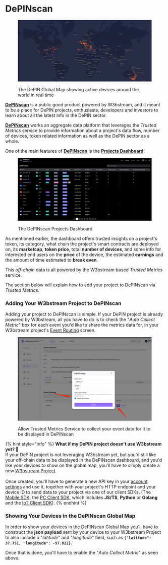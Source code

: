 # DePINscan

<figure><img src="../.gitbook/assets/Screen Shot 2023-08-22 at 2.08.24 PM.png" alt=""><figcaption><p>The DePIN Global Map showing active devices around the world in real time</p></figcaption></figure>

[**DePINscan**](https://depinscan.io/) is a public good product powered by W3bstream, and it meant to be a place for DePIN projects, enthusiasts, developers and investors to learn about all the latest info in the DePIN sector.

[**DePINscan**](https://depinscan.io/) works an aggregate data platform that leverages the _Trusted Metrics_ service to provide information about a project's data flow, number of devices, token related information as well as the DePIN sector as a whole.&#x20;

One of the main features of [**DePINscan**](https://depinscan.io/) is the [**Projects Dashboard**](https://depinscan.io/depin):&#x20;

<figure><img src="../.gitbook/assets/Screen Shot 2023-08-22 at 2.23.48 PM.png" alt=""><figcaption><p>The DePINscan Projects Dashboard</p></figcaption></figure>

As mentioned earlier, the dashboard offers trusted insights on a project's token, its category, what chain the project's smart contracts are deployed on, its **marketcap**, **token price**, total **number of devices**, and some info for interested end users on the **price** of the device, the estimated **earnings** and the amount of time estimated to **break even**.&#x20;

This _off-chain_ data is all powered by the W3bstream based _Trusted Metrics_ service.&#x20;

The section below will explain how to add your project to DePINscan via _Trusted Metrics_.&#x20;

### Adding Your W3bstream Project to DePINscan

Adding your project to DePINscan is simple. If your DePIN project is already powered by W3bstream, all you have to do is to check the "_Auto Collect Metric_" box for each event you'd like to share the metrics data for, in your W3bstream project's [Event Routing](../get-started/w3bstream-studio/creating-strategies.md) screen.&#x20;

<figure><img src="../.gitbook/assets/trusted-metrics-auto.png" alt=""><figcaption><p>Allow Trusted Metrics Service to collect your event data for it to be displayed in DePINscan</p></figcaption></figure>

{% hint style="info" %}
**What if my DePIN project doesn't use W3bstream yet? 🤔**\
If your DePIN project is not leveraging W3bstream yet, but you'd still like your off-chain data to be displayed in the DePINscan dashboard, and you'd like your devices to show on the global map, you'll have to simply create a new [W3bstream Project](../get-started/w3bstream-studio/creating-projects.md). \
\
Once created, you'll have to generate a new API key in your [account settings](https://devnet.w3bstream.com/setting) and use it, together with your project's HTTP endpoint and your device ID to send data to your project via one of our client SDKs. (The [Mobile SDK](../client-device-sdks/supported-platforms/mobile-devices.md), the [PC Client](../client-sdks/pc-client-sdks/)[ SDK](../client-sdks/pc-client-sdks/), which includes **JS/TS**, **Python** or **Golang** and the [IoT Client SDK](../client-device-sdks/introduction.md)).&#x20;
{% endhint %}

### Showing Your Devices in the DePINscan Global Map

In order to show your devices in the DePINscan Global Map you'll have to construct the **json payload** sent by your device to your W3bstream Project to also include a "_latitude_" and "_longitude_" field, such as `{"`**`latitude": 37.751, "longitude": -97.822}`.**

Once that is done, you'll have to enable the "_Auto Collect Metric_" as seen above.&#x20;
